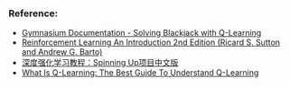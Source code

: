 ### Reference:

- [Gymnasium Documentation - Solving Blackjack with Q-Learning](https://gymnasium.farama.org/tutorials/training_agents/blackjack_tutorial/)
- [Reinforcement Learning An Introduction 2nd Edition (Ricard S. Sutton and Andrew G. Barto)](https://www.andrew.cmu.edu/course/10-703/textbook/BartoSutton.pdf)
- [深度强化学习教程：Spinning Up项目中文版](https://www.simplilearn.com/tutorials/machine-learning-tutorial/what-is-q-learning)
- [What Is Q-Learning: The Best Guide To Understand Q-Learning](https://www.simplilearn.com/tutorials/machine-learning-tutorial/what-is-q-learning)
